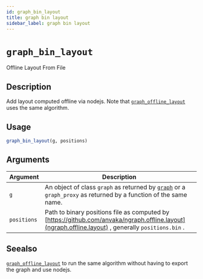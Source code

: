 ```yaml
---
id: graph_bin_layout
title: graph bin layout
sidebar_label: graph bin layout
---
```


# `graph_bin_layout`

Offline Layout From File


## Description

Add layout computed offline via nodejs.
 Note that [`graph_offline_layout`](#graphofflinelayout) uses the same algorithm.


## Usage

```r
graph_bin_layout(g, positions)
```


## Arguments

Argument      |Description
------------- |----------------
`g`     |     An object of class `graph` as returned by [`graph`](#graph) or a `graph_proxy`  as returned by a function of the same name.
`positions`     |     Path to binary positions file as computed by [https://github.com/anvaka/ngraph.offline.layout](ngraph.offline.layout) , generally `positions.bin` .


## Seealso

[`graph_offline_layout`](#graphofflinelayout) to run the same algorithm without
 having to export the graph and use nodejs.


